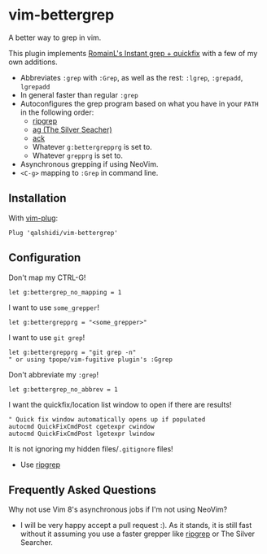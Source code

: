 vim-bettergrep
==============

A better way to grep in vim.

This plugin implements [RomainL's Instant grep + quickfix](https://gist.github.com/romainl/56f0c28ef953ffc157f36cc495947ab3)
with a few of my own additions.

- Abbreviates `:grep` with `:Grep`, as well as the rest: `:lgrep`, `:grepadd`,
  `lgrepadd`
- In general faster than regular `:grep`
- Autoconfigures the grep program based on what you have in your `PATH` in the following order:
    - [ripgrep](https://github.com/BurntSushi/ripgrep)
    - [ag (The Silver Seacher)](https://github.com/ggreer/the_silver_searcher)
    - [ack](https://beyondgrep.com/)
    - Whatever `g:bettergrepprg` is set to.
    - Whatever `grepprg` is set to.
- Asynchronous grepping if using NeoVim.
- `<C-g>` mapping to `:Grep` in command line.

Installation
------------

With [vim-plug](https://github.com/junegunn/vim-plug):

```vim
Plug 'qalshidi/vim-bettergrep'
```

Configuration
-------------

Don't map my CTRL-G!

```vim
let g:bettergrep_no_mapping = 1
```

I want to use `some_grepper`!

```vim
let g:bettergrepprg = "<some_grepper>"
```

I want to use `git grep`!

```vim
let g:bettergrepprg = "git grep -n"
" or using tpope/vim-fugitive plugin's :Ggrep
```

Don't abbreviate my `:grep`!

```vim
let g:bettergrep_no_abbrev = 1
```

I want the quickfix/location list window to open if there are results!

```vim
" Quick fix window automatically opens up if populated
autocmd QuickFixCmdPost cgetexpr cwindow
autocmd QuickFixCmdPost lgetexpr lwindow
```

It is not ignoring my hidden files/`.gitignore` files!

- Use [ripgrep](https://github.com/BurntSushi/ripgrep)

Frequently Asked Questions
--------------------------

Why not use Vim 8's asynchronous jobs if I'm not using NeoVim?

- I will be very happy accept a pull request :). As it stands, it is still fast
  without it assuming you use a faster grepper like
  [ripgrep](https://github.com/BurntSushi/ripgrep) or The Silver Searcher.
